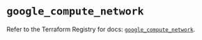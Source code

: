 # `google_compute_network`

Refer to the Terraform Registry for docs: [`google_compute_network`](https://registry.terraform.io/providers/hashicorp/google/5.23.0/docs/resources/compute_network).
